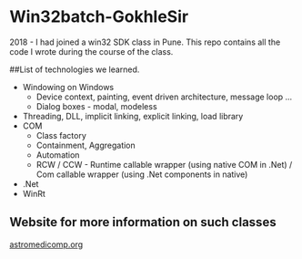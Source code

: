 # Win32batch-GokhleSir

2018 -  I had joined a win32 SDK class in Pune.
This repo contains all the code I wrote during the course of the class.

##List of technologies we learned.
* Windowing on Windows
	* Device context, painting, event driven architecture, message loop ...
	* Dialog boxes - modal, modeless
* Threading, DLL, implicit linking, explicit linking, load library
* COM
	* Class factory
	* Containment, Aggregation
	* Automation
	* RCW / CCW - Runtime callable wrapper (using native COM in .Net) / Com callable wrapper (using .Net components in native)
* .Net
* WinRt
 

## Website for more information on such classes
 [astromedicomp.org](http://astromedicomp.org/)

